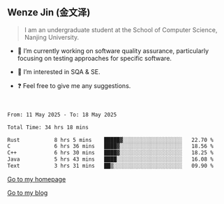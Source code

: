 ## Wenze Jin (金文泽)

> I am an undergraduate student at the School of Computer Science, Nanjing University.

- 🔭 I’m currently working on software quality assurance, particularly focusing on testing approaches for specific software.
  
- 🌱 I’m interested in SQA & SE.
  
- ❓ Feel free to give me any suggestions.  

<br>  

<!--START_SECTION:waka-->

```txt
From: 11 May 2025 - To: 18 May 2025

Total Time: 34 hrs 18 mins

Rust           8 hrs 5 mins    █████▓░░░░░░░░░░░░░░░░░░░   22.70 %
C              6 hrs 36 mins   ████▓░░░░░░░░░░░░░░░░░░░░   18.56 %
C++            6 hrs 30 mins   ████▓░░░░░░░░░░░░░░░░░░░░   18.25 %
Java           5 hrs 43 mins   ████░░░░░░░░░░░░░░░░░░░░░   16.08 %
Text           3 hrs 31 mins   ██▒░░░░░░░░░░░░░░░░░░░░░░   09.90 %
```

<!--END_SECTION:waka-->

[Go to my homepage](https://wenzejin.github.io)

[Go to my blog](https://wenzejin.notion.site/Wenze-Jin-s-Blog-1635e9fa7b6d80b3adcedfacc74aa717?pvs=4)

